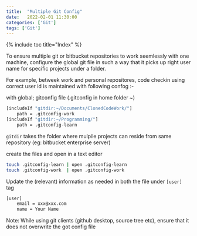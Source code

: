 ```yaml
---
title:  "Multiple Git Config"
date:   2022-02-01 11:30:00
categories: ['Git']
tags: ['Git']
---
```


{% include toc title="Index" %}

To ensure multiple git or bitbucket repositories to work seemlessly with one machine, configure the global git file in such a way that it picks up right user name for specific projects under a folder.

For example, betweek work and personal repositores, code checkin using correct user id is maintained with following confog :-

with global; gitconfig file (.gitconfig in home folder ~)
```sh
[includeIf "gitdir:~/Documents/ClonedCodeWork/"]
	path = .gitconfig-work
[includeIf "gitdir:~/Programming/"]
	path = .gitconfig-learn
```

`gitdir` takes the folder where mulpile projects can reside from same repository (eg: bitbucket enterprise server)

create the files and open in a text editor
```sh
touch .gitconfig-learn | open .gitconfig-learn
touch .gitconfig-work  | open .gitconfig-work
```

Update the (relevant) information as needed in both the file under `[user]` tag
```sh
[user]
	email = xxx@xxx.com
	name = Your Name
```

Note: While using git clients (github desktop, source tree etc), ensure that it does not overwrite the got config file